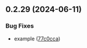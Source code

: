 ## 0.2.29 (2024-06-11)


### Bug Fixes

* example ([77c0cca](https://github.com/tiavina-mika/check-password-complexity/commit/77c0ccaa2e877e8aa6b9f543686a96b11e450b27))



